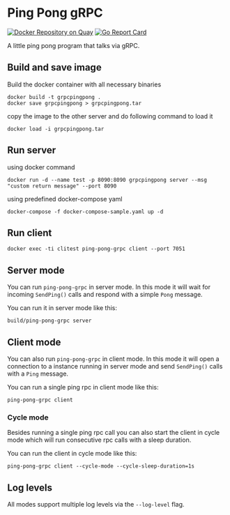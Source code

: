 # Ping Pong gRPC

[![Docker Repository on Quay](https://quay.io/repository/denderello/ping-pong-grpc/status "Docker Repository on Quay")](https://quay.io/repository/denderello/ping-pong-grpc)
[![Go Report Card](https://goreportcard.com/badge/denderello/ping-pong-grpc "Go Report Card")](https://goreportcard.com/report/denderello/ping-pong-grpc)


A little ping pong program that talks via gRPC.

## Build and save image

Build the docker container with all necessary binaries
```
docker build -t grpcpingpong .
docker save grpcpingpong > grpcpingpong.tar
```
copy the image to the other server and do following command to load it
```
docker load -i grpcpingpong.tar
```


## Run server 

using docker command
```
docker run -d --name test -p 8090:8090 grpcpingpong server --msg "custom return message" --port 8090
```

using predefined docker-compose yaml
```
docker-compose -f docker-compose-sample.yaml up -d
```

## Run client
```
docker exec -ti clitest ping-pong-grpc client --port 7051
```

## Server mode

You can run `ping-pong-grpc` in server mode. In this mode it will wait for
incoming `SendPing()` calls and respond with a simple `Pong` message.

You can run it in server mode like this:
```
build/ping-pong-grpc server
```

## Client mode

You can also run `ping-pong-grpc` in client mode. In this mode it will open a
connection to a instance running in server mode and send `SendPing()` calls with
a `Ping` message.

You can run a single ping rpc in client mode like this:
```
ping-pong-grpc client
```

### Cycle mode

Besides running a single ping rpc call you can also start the client in cycle
mode which will run consecutive rpc calls with a sleep duration.

You can run the client in cycle mode like this:
```
ping-pong-grpc client --cycle-mode --cycle-sleep-duration=1s
```

## Log levels

All modes support multiple log levels via the `--log-level` flag.
